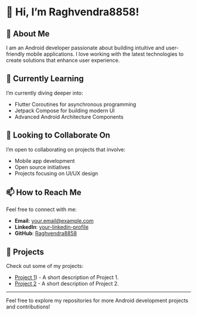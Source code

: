 # 👋 Hi, I’m Raghvendra8858!

## 👀 About Me
I am an Android developer passionate about building intuitive and user-friendly mobile applications. I love working with the latest technologies to create solutions that enhance user experience.

## 🌱 Currently Learning
I’m currently diving deeper into:
- Flutter Coroutines for asynchronous programming
- Jetpack Compose for building modern UI
- Advanced Android Architecture Components

## 💞️ Looking to Collaborate On
I’m open to collaborating on projects that involve:
- Mobile app development
- Open source initiatives
- Projects focusing on UI/UX design

## 📫 How to Reach Me
Feel free to connect with me:
- **Email**: [your.email@example.com](mailto:raghvendrapratapsinghvns@gmail.com)
- **LinkedIn**: [your-linkedin-profile](https://www.linkedin.com/in/your-linkedin-profile)
- **GitHub**: [Raghvendra8858](https://github.com/Raghvendra8858)

## 🚀 Projects
Check out some of my projects:
- [Project 1]([https://github.com/sunny-Joon/Flutter-Sourcing-App.git)) - A short description of Project 1.
- [Project 2]((https://github.com/Raghvendra8858/longitude-and-latitude.git)) - A short description of Project 2.

---

Feel free to explore my repositories for more Android development projects and contributions!
